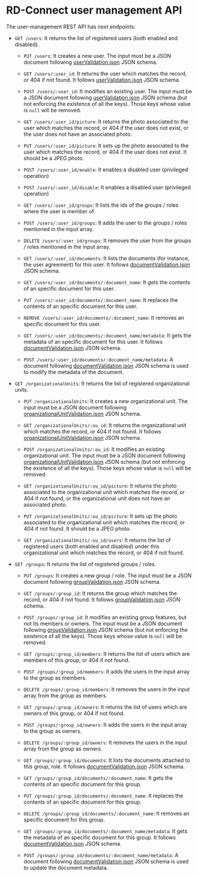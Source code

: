 # RD-Connect user management API

The user-management REST API has next endpoints:

* `GET /users`: It returns the list of registered users (both enabled and disabled).

	* `PUT /users`: It creates a new user. The input must be a JSON document following [userValidation.json](libs/RDConnect/userValidation.json) JSON schema.

	* `GET /users/:user_id`: It returns the user which matches the record, or 404 if not found. It follows [userValidation.json](libs/RDConnect/userValidation.json) JSON schema.
	
	* `POST /users/:user_id`: It modifies an existing user. The input must be a JSON document following [userValidation.json](libs/RDConnect/userValidation.json) JSON schema (but not enforcing the existence of all the keys). Those keys whose value is `null` will be removed.

	* `GET /users/:user_id/picture`: It returns the photo associated to the user which matches the record, or 404 if the user does not exist, or the user does not have an associated photo.

	* `PUT /users/:user_id/picture`: It sets up the photo associated to the user which matches the record, or 404 if the user does not exist. It should be a JPEG photo.

	* `POST /users/:user_id/enable`: It enables a disabled user (privileged operation)

	* `POST /users/:user_id/disable`: It enables a disabled user (privileged operation)
	
	* `GET /users/:user_id/groups`: It lists the ids of the groups / roles where the user is member of.
	
	* `POST /users/:user_id/groups`: It adds the user to the groups / roles mentioned in the input array.
	
	* `DELETE /users/:user_id/groups`: It removes the user from the groups / roles mentioned in the input array.
	
	* `GET /users/:user_id/documents`: It lists the documents (for instance, the user agreement) for this user. It follows [documentValidation.json](libs/RDConnect/documentValidation.json) JSON schema.

	* `GET /users/:user_id/documents/:document_name`: It gets the contents of an specific document for this user.

	* `PUT /users/:user_id/documents/:document_name`: It replaces the contents of an specific document for this user.

	* `REMOVE /users/:user_id/documents/:document_name`: It removes an specific document for this user.

	* `GET /users/:user_id/documents/:document_name/metadata`: It gets the metadata of an specific document for this user. It follows [documentValidation.json](libs/RDConnect/documentValidation.json) JSON schema.

	* `POST /users/:user_id/documents/:document_name/metadata`: A document following [documentValidation.json](libs/RDConnect/documentValidation.json) JSON schema is used to modify the metadata of the document.

* `GET /organizationalUnits`: It returns the list of registered organizational units.

	* `PUT /organizationalUnits`: It creates a new organizational unit. The input must be a JSON document following [organizationalUnitValidation.json](libs/RDConnect/organizationalUnitValidation.json) JSON schema.

	* `GET /organizationalUnits/:ou_id`: It returns the organizational unit which matches the record, or 404 if not found. It follows [organizationalUnitValidation.json](libs/RDConnect/organizationalUnitValidation.json) JSON schema.

	* `POST /organizationalUnits/:ou_id`: It modifies an existing organizational unit. The input must be a JSON document following [organizationalUnitValidation.json](libs/RDConnect/organizationalUnitValidation.json) JSON schema (but not enforcing the existence of all the keys). Those keys whose value is `null` will be removed.

	* `GET /organizationalUnits/:ou_id/picture`: It returns the photo associated to the organizational unit which matches the record, or 404 if not found, or the organizational unit does not have an associated photo.

	* `PUT /organizationalUnits/:ou_id/picture`: It sets up the photo associated to the organizational unit which matches the record, or 404 if not found. It should be a JPEG photo.

	* `GET /organizationalUnits/:ou_id/users`: It returns the list of registered users (both enabled and disabled) under this organizational unit which matches the record, or 404 if not found.

* `GET /groups`: It returns the list of registered groups / roles.

	* `PUT /groups`: It creates a new group / role. The input must be a JSON document following [groupValidation.json](libs/RDConnect/groupValidation.json) JSON schema.
	
	* `GET /groups/:group_id`: It returns the group which matches the record, or 404 if not found. It follows [groupValidation.json](libs/RDConnect/groupValidation.json) JSON schema.

	* `POST /groups/:group_id`: It modifies an existing group features, but not its members or owners. The input must be a JSON document following [groupValidation.json](libs/RDConnect/groupValidation.json) JSON schema (but not enforcing the existence of all the keys). Those keys whose value is `null` will be removed.
	
	* `GET /groups/:group_id/members`: It returns the list of users which are members of this group, or 404 if not found.
	
	* `POST /groups/:group_id/members`: It adds the users in the input array to the group as members.
	
	* `DELETE /groups/:group_id/members`: It removes the users in the input array from the group as members.
	
	* `GET /groups/:group_id/owners`: It returns the list of users which are owners of this group, or 404 if not found.

	* `POST /groups/:group_id/owners`: It adds the users in the input array to the group as owners.
	
	* `DELETE /groups/:group_id/owners`: It removes the users in the input array from the group as owners.
	
	* `GET /groups/:group_id/documents`: It lists the documents attached to this group, role. It follows [documentValidation.json](libs/RDConnect/documentValidation.json) JSON schema.

	* `GET /groups/:group_id/documents/:document_name`: It gets the contents of an specific document for this group.

	* `PUT /groups/:group_id/documents/:document_name`: It replaces the contents of an specific document for this group.

	* `DELETE /groups/:group_id/documents/:document_name`: It removes an specific document for this group.

	* `GET /groups/:group_id/documents/:document_name/metadata`: It gets the metadata of an specific document for this group. It follows [documentValidation.json](libs/RDConnect/documentValidation.json) JSON schema.

	* `POST /groups/:group_id/documents/:document_name/metadata`: A document following [documentValidation.json](libs/RDConnect/documentValidation.json) JSON schema is used to update the document metadata.
